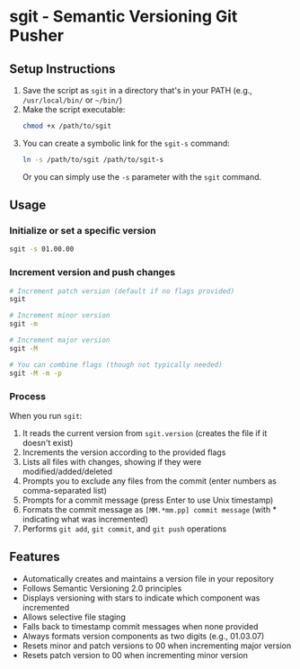 # sgit - Semantic Versioning Git Pusher

## Setup Instructions

1. Save the script as `sgit` in a directory that's in your PATH (e.g., `/usr/local/bin/` or `~/bin/`)
2. Make the script executable:
   ```bash
   chmod +x /path/to/sgit
   ```
3. You can create a symbolic link for the `sgit-s` command:
   ```bash
   ln -s /path/to/sgit /path/to/sgit-s
   ```
   Or you can simply use the `-s` parameter with the `sgit` command.

## Usage

### Initialize or set a specific version
```bash
sgit -s 01.00.00
```

### Increment version and push changes
```bash
# Increment patch version (default if no flags provided)
sgit

# Increment minor version
sgit -m

# Increment major version
sgit -M

# You can combine flags (though not typically needed)
sgit -M -m -p
```

### Process

When you run `sgit`:

1. It reads the current version from `sgit.version` (creates the file if it doesn't exist)
2. Increments the version according to the provided flags
3. Lists all files with changes, showing if they were modified/added/deleted
4. Prompts you to exclude any files from the commit (enter numbers as comma-separated list)
5. Prompts for a commit message (press Enter to use Unix timestamp)
6. Formats the commit message as `[MM.*mm.pp] commit message` (with * indicating what was incremented)
7. Performs `git add`, `git commit`, and `git push` operations

## Features

- Automatically creates and maintains a version file in your repository
- Follows Semantic Versioning 2.0 principles
- Displays versioning with stars to indicate which component was incremented
- Allows selective file staging
- Falls back to timestamp commit messages when none provided
- Always formats version components as two digits (e.g., 01.03.07)
- Resets minor and patch versions to 00 when incrementing major version
- Resets patch version to 00 when incrementing minor version